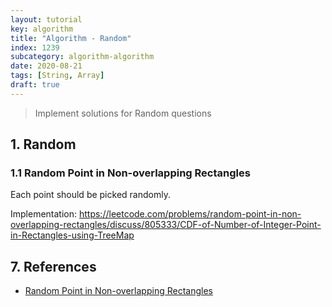 ```yaml
---
layout: tutorial
key: algorithm
title: "Algorithm - Random"
index: 1239
subcategory: algorithm-algorithm
date: 2020-08-21
tags: [String, Array]
draft: true
---
```


> Implement solutions for Random questions

## 1. Random
### 1.1 Random Point in Non-overlapping Rectangles
Each point should be picked randomly.

Implementation:
https://leetcode.com/problems/random-point-in-non-overlapping-rectangles/discuss/805333/CDF-of-Number-of-Integer-Point-in-Rectangles-using-TreeMap

## 7. References
* [Random Point in Non-overlapping Rectangles](https://leetcode.com/problems/random-point-in-non-overlapping-rectangles)
